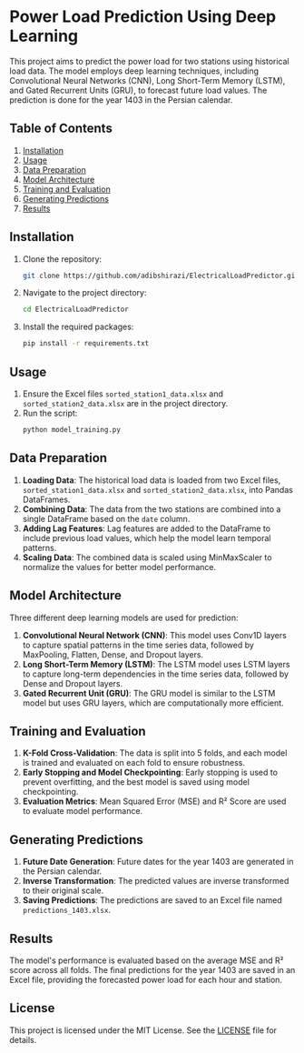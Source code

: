 # Power Load Prediction Using Deep Learning

This project aims to predict the power load for two stations using historical load data. The model employs deep learning techniques, including Convolutional Neural Networks (CNN), Long Short-Term Memory (LSTM), and Gated Recurrent Units (GRU), to forecast future load values. The prediction is done for the year 1403 in the Persian calendar.

## Table of Contents

1. [Installation](#installation)
2. [Usage](#usage)
3. [Data Preparation](#data-preparation)
4. [Model Architecture](#model-architecture)
5. [Training and Evaluation](#training-and-evaluation)
6. [Generating Predictions](#generating-predictions)
7. [Results](#results)

## Installation

1. Clone the repository:
    ```bash
    git clone https://github.com/adibshirazi/ElectricalLoadPredictor.git
    ```
2. Navigate to the project directory:
    ```bash
    cd ElectricalLoadPredictor
    ```
3. Install the required packages:
    ```bash
    pip install -r requirements.txt
    ```

## Usage

1. Ensure the Excel files `sorted_station1_data.xlsx` and `sorted_station2_data.xlsx` are in the project directory.
2. Run the script:
    ```bash
    python model_training.py
    ```

## Data Preparation

1. **Loading Data**: The historical load data is loaded from two Excel files, `sorted_station1_data.xlsx` and `sorted_station2_data.xlsx`, into Pandas DataFrames.
2. **Combining Data**: The data from the two stations are combined into a single DataFrame based on the `date` column.
3. **Adding Lag Features**: Lag features are added to the DataFrame to include previous load values, which help the model learn temporal patterns.
4. **Scaling Data**: The combined data is scaled using MinMaxScaler to normalize the values for better model performance.

## Model Architecture

Three different deep learning models are used for prediction:

1. **Convolutional Neural Network (CNN)**: This model uses Conv1D layers to capture spatial patterns in the time series data, followed by MaxPooling, Flatten, Dense, and Dropout layers.
2. **Long Short-Term Memory (LSTM)**: The LSTM model uses LSTM layers to capture long-term dependencies in the time series data, followed by Dense and Dropout layers.
3. **Gated Recurrent Unit (GRU)**: The GRU model is similar to the LSTM model but uses GRU layers, which are computationally more efficient.

## Training and Evaluation

1. **K-Fold Cross-Validation**: The data is split into 5 folds, and each model is trained and evaluated on each fold to ensure robustness.
2. **Early Stopping and Model Checkpointing**: Early stopping is used to prevent overfitting, and the best model is saved using model checkpointing.
3. **Evaluation Metrics**: Mean Squared Error (MSE) and R² Score are used to evaluate model performance.

## Generating Predictions

1. **Future Date Generation**: Future dates for the year 1403 are generated in the Persian calendar.
2. **Inverse Transformation**: The predicted values are inverse transformed to their original scale.
3. **Saving Predictions**: The predictions are saved to an Excel file named `predictions_1403.xlsx`.

## Results

The model's performance is evaluated based on the average MSE and R² score across all folds. The final predictions for the year 1403 are saved in an Excel file, providing the forecasted power load for each hour and station.

## License

This project is licensed under the MIT License. See the [LICENSE](LICENSE) file for details.
